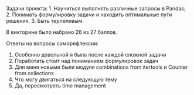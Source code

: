 Задачи проекта: 1. Научиться выполнять различные запросы в Pandas; 2. Понимать формулировку задачи и находить оптимальные пути решения. 3. Быть терпеливым.

В викторине было набрано 26 из 27 баллов.

Ответы на вопросы саморефлексии:
1. Особенно довольной я была после каждой сложной задачи
2. Поработать стоит над пониманием формулировок задач
3. Для меня новыми были модули combinations from itertools и Counter from collections
4. Что могу двигаться на следующую тему
5. Да, пересмотреть time management 

 
